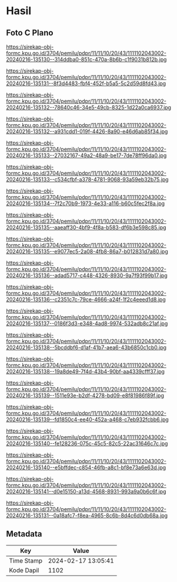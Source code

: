 # Hasil

## Foto C Plano

https://sirekap-obj-formc.kpu.go.id/3704/pemilu/pdpr/11/11/10/20/43/1111102043002-20240216-135130--314ddba0-851c-470a-8b6b-c1f9031b812b.jpg

https://sirekap-obj-formc.kpu.go.id/3704/pemilu/pdpr/11/11/10/20/43/1111102043002-20240216-135131--8f3d4483-fbf4-452f-b5a5-5c2d59d8fd43.jpg

https://sirekap-obj-formc.kpu.go.id/3704/pemilu/pdpr/11/11/10/20/43/1111102043002-20240216-135132--78640c46-34e5-49cb-8325-1d22a0ca6937.jpg

https://sirekap-obj-formc.kpu.go.id/3704/pemilu/pdpr/11/11/10/20/43/1111102043002-20240216-135132--a931cdd1-019f-4426-8a90-e46d6ab85f34.jpg

https://sirekap-obj-formc.kpu.go.id/3704/pemilu/pdpr/11/11/10/20/43/1111102043002-20240216-135133--27032167-49a2-48a9-be17-7de78ff96da0.jpg

https://sirekap-obj-formc.kpu.go.id/3704/pemilu/pdpr/11/11/10/20/43/1111102043002-20240216-135133--c534cfbf-a378-4781-9068-93a59eb32b75.jpg

https://sirekap-obj-formc.kpu.go.id/3704/pemilu/pdpr/11/11/10/20/43/1111102043002-20240216-135134--7f2c70b9-1973-4e33-a116-b60c5fec2f8a.jpg

https://sirekap-obj-formc.kpu.go.id/3704/pemilu/pdpr/11/11/10/20/43/1111102043002-20240216-135135--aaeaff30-4bf9-4f8a-b583-df6b3e598c85.jpg

https://sirekap-obj-formc.kpu.go.id/3704/pemilu/pdpr/11/11/10/20/43/1111102043002-20240216-135135--e9077ec5-2a08-4fb8-86a7-b012831d7a80.jpg

https://sirekap-obj-formc.kpu.go.id/3704/pemilu/pdpr/11/11/10/20/43/1111102043002-20240216-135136--adad5717-c448-4326-8930-9a7f93f99b17.jpg

https://sirekap-obj-formc.kpu.go.id/3704/pemilu/pdpr/11/11/10/20/43/1111102043002-20240216-135136--c2351c7c-79ce-4666-a24f-1f2c4eeed1d8.jpg

https://sirekap-obj-formc.kpu.go.id/3704/pemilu/pdpr/11/11/10/20/43/1111102043002-20240216-135137--0186f3d3-e348-4ad8-9974-532adb8c21af.jpg

https://sirekap-obj-formc.kpu.go.id/3704/pemilu/pdpr/11/11/10/20/43/1111102043002-20240216-135138--5bcddbf6-d1af-41b7-aea6-43b6850c1cb0.jpg

https://sirekap-obj-formc.kpu.go.id/3704/pemilu/pdpr/11/11/10/20/43/1111102043002-20240216-135138--19a8de49-7f4d-43b4-90bf-aa4339cfff37.jpg

https://sirekap-obj-formc.kpu.go.id/3704/pemilu/pdpr/11/11/10/20/43/1111102043002-20240216-135139--1511e93e-b2df-4278-bd09-e8f81986f89f.jpg

https://sirekap-obj-formc.kpu.go.id/3704/pemilu/pdpr/11/11/10/20/43/1111102043002-20240216-135139--fd1850c4-ee40-452a-a468-c7eb932fcbb6.jpg

https://sirekap-obj-formc.kpu.go.id/3704/pemilu/pdpr/11/11/10/20/43/1111102043002-20240216-135140--fe128236-075c-45c5-82c5-22ac31646c7c.jpg

https://sirekap-obj-formc.kpu.go.id/3704/pemilu/pdpr/11/11/10/20/43/1111102043002-20240216-135140--e5bffdec-c854-46fb-a8c1-bf8e73a6e63d.jpg

https://sirekap-obj-formc.kpu.go.id/3704/pemilu/pdpr/11/11/10/20/43/1111102043002-20240216-135141--d0e15150-a13d-4568-8931-993a9a0b6c6f.jpg

https://sirekap-obj-formc.kpu.go.id/3704/pemilu/pdpr/11/11/10/20/43/1111102043002-20240216-135131--0a18afc7-f8ea-4965-8c6b-8d4c6d0db68a.jpg


## Metadata

| Key        | Value               |
| ---------- | ------------------- |
| Time Stamp | 2024-02-17 13:05:41 |
| Kode Dapil | 1102                |



